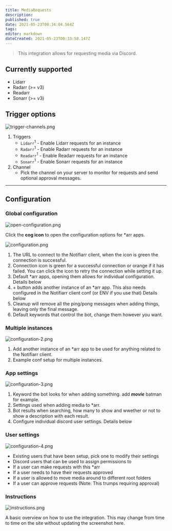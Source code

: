 ```yaml
---
title: MediaRequests
description: 
published: true
date: 2021-05-23T00:34:04.564Z
tags: 
editor: markdown
dateCreated: 2021-05-23T00:33:58.147Z
---
```


> This integration allows for requesting media via Discord.

## Currently supported

- Lidarr
- Radarr (>= v3)
- Readarr
- Sonarr (>= v3)

## Trigger options

![trigger-channels.png](/mediarequests/trigger-channels.png)

1. Triggers
    - `Lidarr`<sup>1</sup> - Enable Lidarr requests for an instance
    - `Radarr`<sup>1</sup> - Enable Radarr requests for an instance
    - `Readarr`<sup>1</sup> - Enable Readarr requests for an instance
    - `Sonarr`<sup>1</sup> - Enable Sonarr requests for an instance
1. Channel
    - Pick the channel on your server to monitor for requests and send optional approval messages.

---

## Configuration

### Global configuration

![open-configuration.png](/mediarequests/open-configuration.png)

Click the **cog icon** to open the configuration options for *arr apps.

![configuration.png](/mediarequests/configuration.png)

1. The URL to connect to the Notifiarr client, when the icon is green the connection is successful.
1. Connection icon is green for a successful connection or orange if it has failed. You can click the icon to retry the connection while setting it up.
1. Default \*arr apps, opening them allows for individual configuration. Details below
1. \+ button adds another instance of an \*arr app. This also needs configured in the Notifiarr client conf (or ENV if you use that) Details below
1. Cleanup will remove all the ping/pong messages when adding things, leaving only the final message.
1. Default keywords that control the bot, change them however you want.

### Multiple instances

![configuration-2.png](/mediarequests/configuration-2.png)

1. Add another instance of an \*arr app to be used for anything related to the Notifiarr client.
1. Example conf setup for multiple instances.

### App settings

![configuration-3.png](/mediarequests/configuration-3.png)

1. Keyword the bot looks for when adding something. add ***movie*** batman for example.
1. Settings used when adding media to \*arr.
1. Bot results when searching, how many to show and wwether or not to show a description with each result.
1. Configure individual discord user settings. Details below

### User settings

![configuration-4.png](/mediarequests/configuration-4.png)

- Existing users that have been setup, pick one to modify their settings
- Discord users that can be used to assign permissions to
- If a user can make requests with this \*arr
- If a user needs to have their requests approved
- If a user is allowed to move media around to different root folders
- If a user can approve requests (Note: This trumps requiring approval)

### Instructions

![instructions.png](/mediarequests/instructions.png)

A basic overview on how to use the integration. This may change from time to time on the site without updating the screenshot here.
